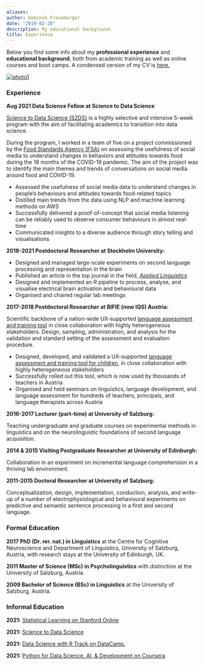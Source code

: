 ```yaml
---
aliases:
author: Dominik Freunberger
date: "2019-02-28"
description: My educational background.
title: Experience
---
```

Below you find some info about my __professional experience__ and __educational background__, both from academic training as well as online courses and boot camps. A condensed version of my CV is [here.](/FreunbergerCV.pdf)

[![photo1](/photo1.jpeg)](/large1.jpeg)

### Experience
__Aug 2021 Data Science Fellow at Science to Data Science__

[Science to Data Science (S2DS)](https://s2ds.org/) is a highly selective and intensive 5-week program with the aim of facilitating academics to transition into data science.

During the program, I worked in a team of five on a project commissioned by the [Food Standards Agency (FSA)](https://www.food.gov.uk/) on assessing the usefulness of social media to understand changes in behaviors and attitudes towards food during the 18 months of the COVID-19 pandemic. The aim of the project was to identify the main themes and trends of conversations on social media around food and COVID-19. 

- Assessed the usefulness of social media data to understand changes in people’s behaviours and attitudes towards food-related topics
- Distilled main trends from the data using NLP and machine learning methods on AWS
- Successfully delivered a proof-of-concept that social media listening can be reliably used to observe consumer behaviours in almost real-time
- Communicated insights to a diverse audience through story telling and visualisations


__2018-2021 Postdoctoral Researcher at Stockholm University:__

- Designed and managed large-scale experiments on second language processing and representation in the brain
- Published an article in the top journal in the field, [ _Applied Linguistics_ ](https://academic.oup.com/applij)
- Designed and implemented an R pipeline to process, analyse, and visualise electrical brain activation and behavioural data
- Organised and chaired regular lab meetings

__2017-2018 Postdoctoral Researcher at BIFIE (now IQS) Austria:__

Scientific backbone of a nation-wide UX-supported [language assessment and training tool](https://usbplus.at/) in close collaboration with highly heterogeneous stakeholders. Design, sampling, administration, and analysis for the validation and standard setting of the assessment and evaluation procedure.

- Designed, developed, and validated a UX-supported [language assessment and training tool for children](https://usbplus.at/), in close collaboration with highly heterogeneous stakeholders
- Successfully rolled out this tool, which is now used by thousands of teachers in Austria
- Organised and held seminars on linguistics, language development, and language assessment for hundreds of teachers, principals, and language therapists across Austria

__2016-2017 Lecturer (part-time) at University of Salzburg:__

Teaching undergraduate and graduate courses on experimental methods in linguistics and on the neurolinguistic foundations of second language acquisition.

__2014 & 2015 Visiting Postgraduate Researcher at University of Edinburgh:__

Collaboration in an experiment on incremental language comprehension in a thriving lab environment.

__2011-2015 Doctoral Researcher at University of Salzburg:__

Conceptualization, design, implementation, conduction, analysis, and write-up of a number of electrophysiological and behavioural experiments on predictive and semantic sentence processing in a first and second language.

### Formal Education
__2017 PhD (Dr. rer. nat.) in Linguistics__ at the Centre for Cognitive Neuroscience and Department of Linguistics, University of Salzburg, Austria, with research stays at the University of Edinburgh, UK.

__2011 Master of Science (MSc) in Psycholinguistics__ with distinction at the University of Salzburg, Austria.

__2009 Bachelor of Science (BSc) in Linguistics__ at the University of Salzburg, Austria.

### Informal Education
__2021:__ [Statistical Learning on Stanford Online](https://www.credential.net/a007ea22-7e45-4fd7-9bea-cf1977b012f6#gs.bhxu8p)

__2021:__ [Science to Data Science](https://www.credential.net/a007ea22-7e45-4fd7-9bea-cf1977b012f6#gs.bhxu8p)

__2021:__ [Data Science with R Track on DataCamp.](https://www.datacamp.com/statement-of-accomplishment/track/4705929b5bbd9a0e3a817d8fe7d3c3edda78a3d5)

__2021:__ [Python for Data Science, AI, & Development on Coursera](https://www.coursera.org/account/accomplishments/certificate/PHSGZZEVPRVU)